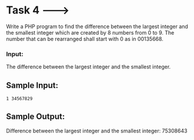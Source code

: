 # Task 4 --->
Write a PHP program to find the difference between the largest integer and
the smallest integer which are created by 8 numbers from 0 to 9. The number that
can be rearranged shall start with 0 as in 00135668.

### Input: 
The difference between the largest integer and the smallest integer.
## Sample Input:
``
1
34567829
``
## Sample Output:
Difference between the largest integer and the smallest integer:
75308643